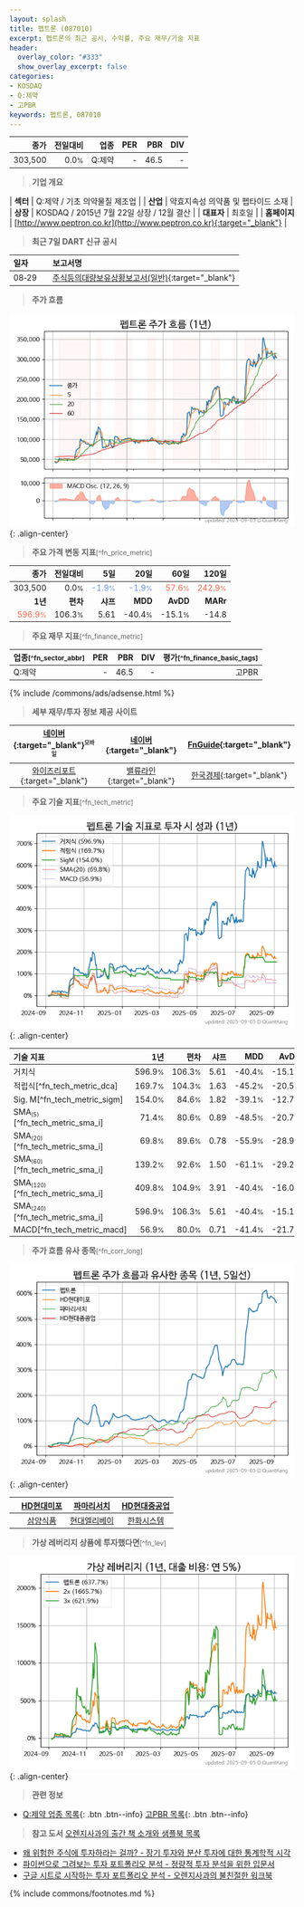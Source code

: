 ```yaml
---
layout: splash
title: 펩트론 (087010)
excerpt: 펩트론의 최근 공시, 수익률, 주요 재무/기술 지표
header:
  overlay_color: "#333"
  show_overlay_excerpt: false
categories:
- KOSDAQ
- Q:제약
- 고PBR
keywords: 펩트론, 087010
---
```


| **종가** | **전일대비** | **업종** | **PER** | **PBR** | **DIV** |
| -------: | -----------: | -------: | ------: | ------: | ------: |
| 303,500 | 0.0<small>%</small> | Q:제약 | - | 46.5 | - |

<!-- more -->


> **기업 개요**<a id="company"></a>

| <span style="white-space:nowrap;">**섹터**</span> | Q:제약 / 기초 의약물질 제조업 |
| <span style="white-space:nowrap;">**산업**</span> | 약효지속성 의약품 및 펩타이드 소재 |
| <span style="white-space:nowrap;">**상장**</span> | KOSDAQ / 2015년 7월 22일 상장 / 12월 결산 |
| <span style="white-space:nowrap;">**대표자**</span> | 최호일 |
| <span style="white-space:nowrap;">**홈페이지**</span> | [http://www.peptron.co.kr](http://www.peptron.co.kr){:target="_blank"} |


> **최근 7일 DART 신규 공시**<a id="dart"></a>

| **일자** |      | **보고서명** |
| :------- | :--- | :----------- |
| 08&#x2011;29 | | [주식등의대량보유상황보고서(일반)](https://dart.fss.or.kr/dsaf001/main.do?rcpNo=20250829002101){:target="_blank"} |


> **주가 흐름**<a id="price"></a>

![087010](/stock/images/087010.png){: .align-center}


> **주요 가격 변동 지표**<small>[^fn_price_metric]</small>

| **종가** | **전일대비** | **5일** | **20일** | **60일** | **120일** |
| -------: | -----------: | ------: | -------: | -------: | --------: |
| 303,500 | 0.0<small>%</small> | <span style="color: cornflowerblue">-1.9<small>%</small></span> | <span style="color: cornflowerblue">-1.9<small>%</small></span> | <span style="color: tomato">57.6<small>%</small></span> | <span style="color: tomato">242.9<small>%</small></span> |
| **1년** | **편차** | **샤프** | **MDD** | **AvDD** | **MARr** |
| <span style="color: tomato">596.9<small>%</small></span> | 106.3<small>%</small> | 5.61 | -40.4<small>%</small> | -15.1<small>%</small> | -14.8 |


> **주요 재무 지표**<small>[^fn_finance_metric]</small>

| **업종**<small>[^fn_sector_abbr]</small> | **PER** | **PBR** | **DIV** | **평가**<small>[^fn_finance_basic_tags]</small> |
| :--------------------------------------- | ------: | ------: | ------: | ----------------------------------------------: |
| Q:제약 | - | 46.5 | - | 고PBR |



{% include /commons/ads/adsense.html %}

> **세부 재무/투자 정보 제공 사이트**

| [네이버](https://m.stock.naver.com/domestic/stock/087010/finance/summary){:target="_blank"}<sup><small>모바일</small></sup> | [네이버](https://finance.naver.com/item/coinfo.naver?code=087010){:target="_blank"} | [FnGuide](https://comp.fnguide.com/SVO2/ASP/SVD_Invest.asp?gicode=A087010&MenuYn=Y){:target="_blank"} |
| :---: | :---: | :---: |
| [와이즈리포트](https://comp.wisereport.co.kr/company/c1040001.aspx?cmp_cd=087010){:target="_blank"} | [밸류라인](https://www.valueline.co.kr/finance/summary/087010){:target="_blank"} | [한국경제](https://markets.hankyung.com/stock/087010/financial-summary){:target="_blank"} |


> **주요 기술 지표**<small>[^fn_tech_metric]</small>


![087010](/stock/images/087010_tech.png){: .align-center}

| **기술 지표** | **1년** | **편차** | **샤프** | **MDD** | **AvDD** |
| :------------ | ------: | -----------: | -------: | ------: | -------: |
| 거치식 | 596.9<small>%</small> | 106.3<small>%</small> | 5.61 | -40.4<small>%</small> | -15.1<small>%</small> |
| 적립식[^fn_tech_metric_dca] | 169.7<small>%</small> | 104.3<small>%</small> | 1.63 | -45.2<small>%</small> | -20.5<small>%</small> |
| Sig. M[^fn_tech_metric_sigm] | 154.0<small>%</small> | 84.6<small>%</small> | 1.82 | -39.1<small>%</small> | -12.7<small>%</small> |
| SMA<small><sub>(5)</sub></small>[^fn_tech_metric_sma_i] | 71.4<small>%</small> | 80.6<small>%</small> | 0.89 | -48.5<small>%</small> | -20.7<small>%</small> |
| SMA<small><sub>(20)</sub></small>[^fn_tech_metric_sma_i] | 69.8<small>%</small> | 89.6<small>%</small> | 0.78 | -55.9<small>%</small> | -28.9<small>%</small> |
| SMA<small><sub>(60)</sub></small>[^fn_tech_metric_sma_i] | 139.2<small>%</small> | 92.6<small>%</small> | 1.50 | -61.1<small>%</small> | -29.2<small>%</small> |
| SMA<small><sub>(120)</sub></small>[^fn_tech_metric_sma_i] | 409.8<small>%</small> | 104.9<small>%</small> | 3.91 | -40.4<small>%</small> | -16.0<small>%</small> |
| SMA<small><sub>(240)</sub></small>[^fn_tech_metric_sma_i] | 596.9<small>%</small> | 106.3<small>%</small> | 5.61 | -40.4<small>%</small> | -15.1<small>%</small> |
| MACD[^fn_tech_metric_macd] | 56.9<small>%</small> | 80.0<small>%</small> | 0.71 | -41.4<small>%</small> | -21.7<small>%</small> |


> **주가 흐름 유사 종목**<a id="corr"></a><small>[^fn_corr_long]</small>

![087010](/stock/images/087010_corr.png){: .align-center}

|       | [HD현대미포](/010620/) | [파마리서치](/214450/) | [HD현대중공업](/329180/) |
| :---: | :------------------------------------: | :------------------------------------: | :------------------------------------: |
|       | [삼양식품](/003230/) | [현대엘리베이](/017800/) | [한화시스템](/272210/) |


> **가상 레버리지 상품에 투자했다면**<a id="2x"></a><small>[^fn_lev]</small>

![087010](/stock/images/087010_2x.png){: .align-center}


> **관련 정보**

- [Q:제약 업종 목록](/stats/sector/kosdaq_업종_제약_종목/){: .btn .btn--info} [고PBR 목록](/fn/fn_high_pbr/){: .btn .btn--info}

> **참고 도서** [오렌지사과의 출간 책 소개와 샘플북 목록](https://kongdori.tistory.com/691)

- [왜 위험한 주식에 투자하라는 걸까? - 장기 투자와 분산 투자에 대한 통계학적 시각](https://kongdori.tistory.com/421)
- [파이썬으로 그려보는 투자 포트폴리오 분석  - 정량적 투자 분석을 위한 입문서](https://kongdori.tistory.com/643)
- [구글 시트로 시작하는 투자 포트폴리오 분석 - 오렌지사과의 불친절한 워크북](https://kongdori.tistory.com/449)


{% include commons/footnotes.md %}